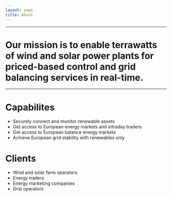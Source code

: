 ```yaml
---
layout: page
title: About
---
```


---
# Our mission is to enable terrawatts of wind and solar power plants for priced-based control and grid balancing services in real-time.
---

# Capabilites

* Securely connect and monitor renewable assets
* Get access to European energy markets and intraday traders
* Get access to European balance energy markets
* Achieve European grid stability with renewables only

# Clients

* Wind and solar farm operators
* Energy traders
* Energy marketing companies
* Grid operators